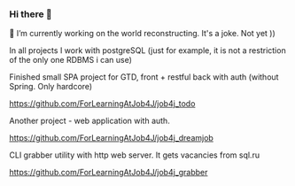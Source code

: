 ### Hi there 👋
🔭 I’m currently working on the world reconstructing. It's a joke. Not yet ))

In all projects I work with postgreSQL (just for example, it is not a restriction of the only one RDBMS i can use)

Finished small SPA project for GTD, front + restful back with auth (without Spring. Only hardcore)

https://github.com/ForLearningAtJob4J/job4j_todo

Another project - web application with auth.

https://github.com/ForLearningAtJob4J/job4j_dreamjob

CLI grabber utility with http web server. It gets vacancies from sql.ru

https://github.com/ForLearningAtJob4J/job4j_grabber


<!--
**ForLearningAtJob4J/ForLearningAtJob4J** is a ✨ _special_ ✨ repository because its `README.md` (this file) appears on your GitHub profile.

Here are some ideas to get you started:

- 🔭 I’m currently working on ...
- 🌱 I’m currently learning ...
- 👯 I’m looking to collaborate on ...
- 🤔 I’m looking for help with ...
- 💬 Ask me about ...
- 📫 How to reach me: ...
- 😄 Pronouns: ...
- ⚡ Fun fact: ...
-->

